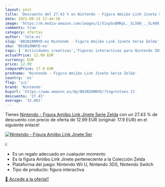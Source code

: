```yaml
---
layout: post
title: 'Descuento del 27.43 % en Nintendo - Figura Amiibo Link Jinete Ser'
date: 2021-09-14 17:44:10
image: 'https://m.media-amazon.com/images/I/51xpGsBMKpL._SL500_._SL400_.jpg'
comments: true
category: ofertas
author: 'tole.es'
slug: 'B01N10NNYD-es Nintendo - Figura Amiibo Link Jinete Serie Zelda'
sku: 'B01N10NNYD-es'
tags: [ 'Actividades creativas','Figuras interactivas para Nintendo 3DS y 2DS','Hardware y juegos para Nintendo 3DS y 2DS','Juegos de manualidades','Juegos para crear joyas','Juguetes','Juguetes y juegos','Sistemas heredados','Sistemas heredados de Nintendo','Sistemas heredados de PlayStation','Sistemas heredados de Xbox','Videojuegos','nintendo', ]
actualPrice: 12.99 EUR
currency: EUR
price: 12.99
comparePrice: 17.9 EUR
prodname: 'Nintendo - Figura Amiibo Link Jinete Serie Zelda'
country: 'es'
flag: '🇪🇸'
brand: 'Nintendo'
buyurl: 'https://www.amazon.es/dp/B01N10NNYD/?tag=tolees-21'
descuento: '27.43'
average: '15.861'
---
```


Tienes [Nintendo - Figura Amiibo Link Jinete Serie Zelda](https://www.amazon.es/dp/B01N10NNYD/?tag=tolees-21) con un 27.43 % de descuento con precio de oferta de 12.99 EUR (original: 17.9 EUR) en el siguiente enlace!

[![Nintendo - Figura Amiibo Link Jinete Ser](https://m.media-amazon.com/images/I/51xpGsBMKpL._SL500_._SL400_.jpg)](https://www.amazon.es/dp/B01N10NNYD/?tag=tolees-21)

ℹ️:

- Es un regalo adecuado en cualquier momento
- Es la figura Amiibo Link Jinete perteneciente a la Colección Zelda
- Plataforma del juego: Nintendo Wii U, Nintendo 3DS, Nintendo Switch
- Tipo de producto: figura interactiva

[🛒 Accede a la oferta!!](https://www.amazon.es/dp/B01N10NNYD/?tag=tolees-21)
